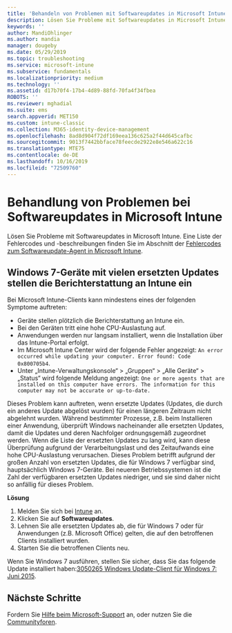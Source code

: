 ```yaml
---
title: 'Behandeln von Problemen mit Softwareupdates in Microsoft Intune: Azure | Microsoft-Dokumentation'
description: Lösen Sie Probleme mit Softwareupdates in Microsoft Intune.
keywords: ''
author: MandiOhlinger
ms.author: mandia
manager: dougeby
ms.date: 05/29/2019
ms.topic: troubleshooting
ms.service: microsoft-intune
ms.subservice: fundamentals
ms.localizationpriority: medium
ms.technology: ''
ms.assetid: d17b70f4-17b4-4d89-88fd-70fa4f34fbea
ROBOTS: ''
ms.reviewer: mghadial
ms.suite: ems
search.appverid: MET150
ms.custom: intune-classic
ms.collection: M365-identity-device-management
ms.openlocfilehash: 8ad8d904f72df169eea136c625a2f44d645cafbc
ms.sourcegitcommit: 9013f7442bbface78feecde2922e8e546a622c16
ms.translationtype: MTE75
ms.contentlocale: de-DE
ms.lasthandoff: 10/16/2019
ms.locfileid: "72509760"
---
```

# <a name="troubleshoot-software-updates-in-microsoft-intune"></a>Behandlung von Problemen bei Softwareupdates in Microsoft Intune

Lösen Sie Probleme mit Softwareupdates in Microsoft Intune. Eine Liste der Fehlercodes und -beschreibungen finden Sie im Abschnitt der [Fehlercodes zum Softwareupdate-Agent in Microsoft Intune](../protect/software-update-agent-error-codes.md).

## <a name="windows-7-devices-with-many-superseded-updates-stop-reporting-to-intune"></a>Windows 7-Geräte mit vielen ersetzten Updates stellen die Berichterstattung an Intune ein

Bei Microsoft Intune-Clients kann mindestens eines der folgenden Symptome auftreten:

- Geräte stellen plötzlich die Berichterstattung an Intune ein.  
- Bei den Geräten tritt eine hohe CPU-Auslastung auf.
- Anwendungen werden nur langsam installiert, wenn die Installation über das Intune-Portal erfolgt.
- Im Microsoft Intune Center wird der folgende Fehler angezeigt: `An error occurred while updating your computer. Error found: Code 0x800705b4`.
- Unter „Intune-Verwaltungskonsole“ > „Gruppen“ > „Alle Geräte“ > „Status“ wird folgende Meldung angezeigt: `One or more agents that are installed on this computer have errors. The information for this computer may not be accurate or up-to-date.`

Dieses Problem kann auftreten, wenn ersetzte Updates (Updates, die durch ein anderes Update abgelöst wurden) für einen längeren Zeitraum nicht abgelehnt wurden. Während bestimmter Prozesse, z.B. beim Installieren einer Anwendung, überprüft Windows nacheinander alle ersetzten Updates, damit die Updates und deren Nachfolger ordnungsgemäß zugeordnet werden. Wenn die Liste der ersetzten Updates zu lang wird, kann diese Überprüfung aufgrund der Verarbeitungslast und des Zeitaufwands eine hohe CPU-Auslastung verursachen. Dieses Problem betrifft aufgrund der großen Anzahl von ersetzten Updates, die für Windows 7 verfügbar sind, hauptsächlich Windows 7-Geräte. Bei neueren Betriebssystemen ist die Zahl der verfügbaren ersetzten Updates niedriger, und sie sind daher nicht so anfällig für dieses Problem.

**Lösung**

1. Melden Sie sich bei [Intune](https://go.microsoft.com/fwlink/?linkid=2090973) an.
2. Klicken Sie auf **Softwareupdates**.
3. Lehnen Sie alle ersetzten Updates ab, die für Windows 7 oder für Anwendungen (z.B. Microsoft Office) gelten, die auf den betroffenen Clients installiert wurden.
4. Starten Sie die betroffenen Clients neu.

Wenn Sie Windows 7 ausführen, stellen Sie sicher, dass Sie das folgende Update installiert haben:[3050265 Windows Update-Client für Windows 7: Juni 2015](https://support.microsoft.com/kb/3050265).

## <a name="next-steps"></a>Nächste Schritte

Fordern Sie [Hilfe beim Microsoft-Support](get-support.md) an, oder nutzen Sie die [Communityforen](https://social.technet.microsoft.com/Forums/en-US/home?category=microsoftintune).